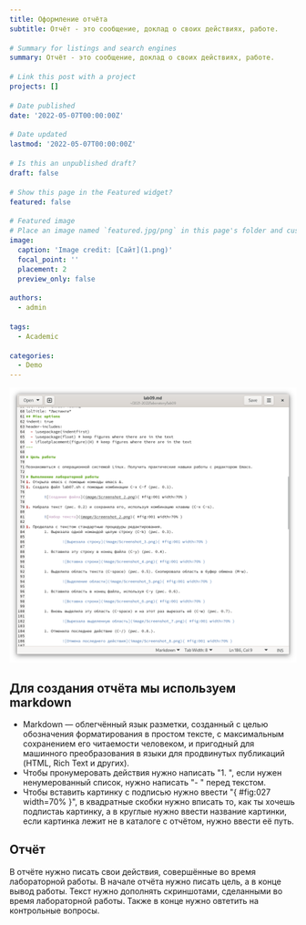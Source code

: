 ```yaml
---
title: Оформление отчёта
subtitle: Отчёт - это сообщение, доклад о своих действиях, работе. 

# Summary for listings and search engines
summary: Отчёт - это сообщение, доклад о своих действиях, работе. 

# Link this post with a project
projects: []

# Date published
date: '2022-05-07T00:00:00Z'

# Date updated
lastmod: '2022-05-07T00:00:00Z'

# Is this an unpublished draft?
draft: false

# Show this page in the Featured widget?
featured: false

# Featured image
# Place an image named `featured.jpg/png` in this page's folder and customize its options here.
image:
  caption: 'Image credit: [Сайт](1.png)'
  focal_point: ''
  placement: 2
  preview_only: false

authors:
  - admin

tags:
  - Academic

categories:
  - Demo
---
```


![Сайт](1.png)

## Для создания отчёта мы используем markdown

- Markdown — облегчённый язык разметки, созданный с целью обозначения форматирования в простом тексте, с максимальным сохранением его читаемости человеком, и пригодный для машинного преобразования в языки для продвинутых публикаций (HTML, Rich Text и других).
- Чтобы пронумеровать действия нужно написать "1. ", если нужен ненумерованный список, нужно написать "- " перед текстом.
- Чтобы вставить картинку с подписью нужно ввести "![](){ #fig:027 width=70% }", в квадратные скобки нужно вписать то, как ты хочешь подпистаь картинку, а в круглые нужно ввести название картинки, если картинка лежит не в каталоге с отчётом, нужно ввести её путь.

## Отчёт

В отчёте нужно писать свои действия, совершённые во время лабораторной работы. В начале отчёта нужно писать цель, а в конце вывод работы. Текст нужно дополнять скриншотами, сделанными во время лабораторной работы. Также в конце нужно овтетить на контрольные вопросы. 

